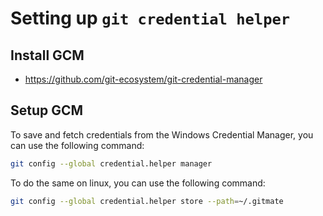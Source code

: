 # Setting up `git credential helper`

## Install GCM

- https://github.com/git-ecosystem/git-credential-manager

## Setup GCM

To save and fetch credentials from the Windows Credential Manager, you can use the following command:

```bash
git config --global credential.helper manager
```

To do the same on linux, you can use the following command:

```bash
git config --global credential.helper store --path=~/.gitmate
```
